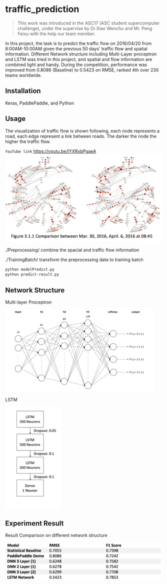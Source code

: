 # traffic_prediction
> This work was introduced in the ASC17 (ASC student supercomputer challenge), under the supervise by Dr.Xiao Wenchu and Mr. Peng Feixu with the help our team member. 

In this project, the task is to predict the traffic flow on 2016/04/20 from 8:00AM-10:00AM given the previous 50 days' traffic flow and spatial information. Different Network structure including Multi-Layer proceptron and LSTM was tried in this project, and spatial and flow information are combined light and handy. During the competition, performance was improved from 0.8086 (Baseline) to 0.5423 on RMSE, ranked 4th over 230 teams worldwide.

## Installation

Keras, PaddlePaddle, and Python

## Usage
The visualization of traffic flow is shown following, each node represents a road, each edge represent a link between roads. The darker the node the higher the traffic flow.

`YouTube link` https://youtu.be/lYXRxbPgaeA
![alt tag](https://raw.githubusercontent.com/MaureenZOU/traffic_prediction/master/Screen%20Shot%202017-08-17%20at%207.02.16%20PM.png)


./Preprocessing/ combine the spacial and traffic flow information

./TrainingBatch/ transform the preprocessing data to training batch

```sh
python modelPredict.py
python predict-result.py
```

## Network Structure

Multi-layer Proceptron

![alt tag](https://raw.githubusercontent.com/MaureenZOU/traffic_prediction/master/dnn.png)

LSTM

![alt tag](https://raw.githubusercontent.com/MaureenZOU/traffic_prediction/master/lstm.png)



## Experiment Result

Result Comparison on different network structure

![alt tag](https://raw.githubusercontent.com/MaureenZOU/traffic_prediction/master/Screen%20Shot%202017-08-16%20at%2011.47.44%20PM.png)
